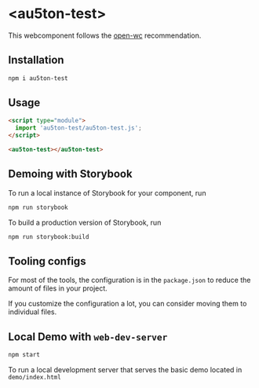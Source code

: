 # \<au5ton-test>

This webcomponent follows the [open-wc](https://github.com/open-wc/open-wc) recommendation.

## Installation

```bash
npm i au5ton-test
```

## Usage

```html
<script type="module">
  import 'au5ton-test/au5ton-test.js';
</script>

<au5ton-test></au5ton-test>
```

## Demoing with Storybook

To run a local instance of Storybook for your component, run

```bash
npm run storybook
```

To build a production version of Storybook, run

```bash
npm run storybook:build
```


## Tooling configs

For most of the tools, the configuration is in the `package.json` to reduce the amount of files in your project.

If you customize the configuration a lot, you can consider moving them to individual files.

## Local Demo with `web-dev-server`

```bash
npm start
```

To run a local development server that serves the basic demo located in `demo/index.html`
